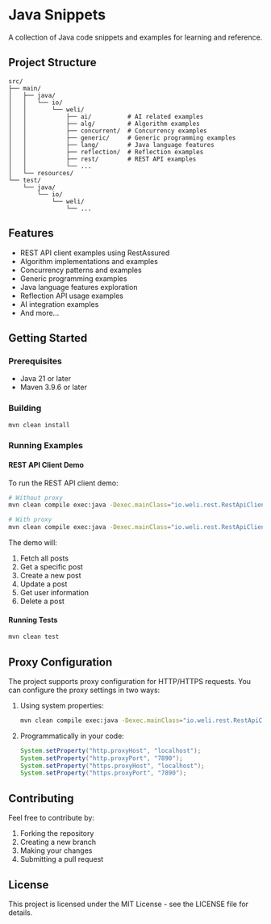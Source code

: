 # Java Snippets

A collection of Java code snippets and examples for learning and reference.

## Project Structure

```
src/
├── main/
│   ├── java/
│   │   └── io/
│   │       └── weli/
│   │           ├── ai/          # AI related examples
│   │           ├── alg/         # Algorithm examples
│   │           ├── concurrent/  # Concurrency examples
│   │           ├── generic/     # Generic programming examples
│   │           ├── lang/        # Java language features
│   │           ├── reflection/  # Reflection examples
│   │           ├── rest/        # REST API examples
│   │           └── ...
│   └── resources/
└── test/
    └── java/
        └── io/
            └── weli/
                └── ...
```

## Features

- REST API client examples using RestAssured
- Algorithm implementations and examples
- Concurrency patterns and examples
- Generic programming examples
- Java language features exploration
- Reflection API usage examples
- AI integration examples
- And more...

## Getting Started

### Prerequisites

- Java 21 or later
- Maven 3.9.6 or later

### Building

```bash
mvn clean install
```

### Running Examples

#### REST API Client Demo

To run the REST API client demo:

```bash
# Without proxy
mvn clean compile exec:java -Dexec.mainClass="io.weli.rest.RestApiClientDemo"

# With proxy
mvn clean compile exec:java -Dexec.mainClass="io.weli.rest.RestApiClientDemo" -Dproxy.enabled=true -Dproxy.host=localhost -Dproxy.port=7890
```

The demo will:
1. Fetch all posts
2. Get a specific post
3. Create a new post
4. Update a post
5. Get user information
6. Delete a post

#### Running Tests

```bash
mvn clean test
```

## Proxy Configuration

The project supports proxy configuration for HTTP/HTTPS requests. You can configure the proxy settings in two ways:

1. Using system properties:
   ```bash
   mvn clean compile exec:java -Dexec.mainClass="io.weli.rest.RestApiClientDemo" -Dproxy.enabled=true -Dproxy.host=localhost -Dproxy.port=7890
   ```

2. Programmatically in your code:
   ```java
   System.setProperty("http.proxyHost", "localhost");
   System.setProperty("http.proxyPort", "7890");
   System.setProperty("https.proxyHost", "localhost");
   System.setProperty("https.proxyPort", "7890");
   ```

## Contributing

Feel free to contribute by:
1. Forking the repository
2. Creating a new branch
3. Making your changes
4. Submitting a pull request

## License

This project is licensed under the MIT License - see the LICENSE file for details.